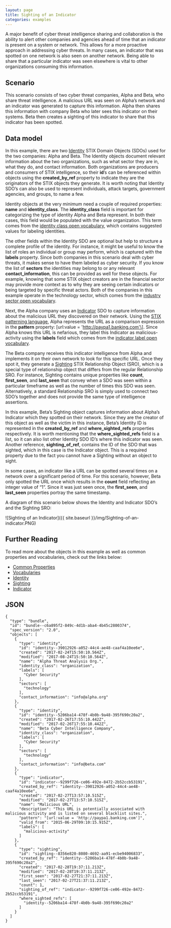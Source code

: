 ```yaml
---
layout: page
title: Sighting of an Indicator
categories: examples
---
```


A major benefit of cyber threat intelligence sharing and collaboration is the ability to alert other companies and agencies ahead of time that an indicator is present on a system or network. This allows for a more proactive approach in addressing cyber threats. In many cases, an indicator that was spotted on one network is also seen on another network. Being able to share that a particular indicator was seen elsewhere is vital to other organizations consuming this information.

**Scenario**
------------

This scenario consists of two cyber threat companies, Alpha and Beta, who share threat intelligence. A malicious URL was seen on Alpha’s network and an indicator was generated to capture this information. Alpha then shares this information with company Beta who later sees this indicator on their systems. Beta then creates a sighting of this indicator to share that this indicator has been spotted.

**Data model**
--------------

In this example, there are two [Identity](https://docs.google.com/document/d/1S5XhY6F5OT599b0OuHtUf8IBzFvNY8RysFHIj93DgsY/edit#heading=h.wh296fiwpklp) STIX Domain Objects (SDOs) used for the two companies: Alpha and Beta. The Identity objects document relevant information about the two organizations, such as what sector they are in, what they do, and contact information. Both organizations are producers and consumers of STIX intelligence, so their <span class="sdo">**id**</span>’s can be referenced within objects using the <span class="sdo">**created\_by\_ref**</span> property to indicate they are the originators of the STIX objects they generate. It is worth noting that Identity SDO’s can also be used to represent individuals, attack targets, government agencies, and groups, to name a few.

Identity objects at the very minimum need a couple of required properties: <span class="sdo">**name**</span> and <span class="sdo">**identity\_class**</span>. The <span class="sdo">**identity\_class**</span> field is important for categorizing the type of identity Alpha and Beta represent. In both their cases, this field would be populated with the value <span class="values">organization</span>. This term comes from the [identity class open vocabulary](https://docs.google.com/document/d/1HRVFn2kAxBOTMbEb3KRu8tjMoHm-KRAI-2R8CTzGil4/edit#heading=h.be1dktvcmyu), which contains suggested values for labeling identities.

The other fields within the Identity SDO are optional but help to structure a complete profile of the identity. For instance, it might be useful to know the list of roles an individual or group may perform, which is captured with the <span class="sdo">**labels**</span> property. Since both companies in this scenario deal with cyber threats, it makes sense to have them labeled as <span class="values">cyber security</span>. If you know the list of <span class="sdo">**sectors**</span> the identities may belong to or any relevant <span class="sdo">**contact\_information**</span>, this can be provided as well for these objects. For example, knowing that some STIX object creators are in the financial sector may provide more context as to why they are seeing certain indicators or being targeted by specific threat actors. Both of the companies in this example operate in the <span class="values">technology</span> sector, which comes from the [industry sector open vocabulary](https://docs.google.com/document/d/1IcA5KhglNdyX3tO17bBluC5nqSf70M5qgK9nuAoYJgw/edit#heading=h.oogrswk3onck).

Next, the Alpha company uses an [Indicator](https://docs.google.com/document/d/1S5XhY6F5OT599b0OuHtUf8IBzFvNY8RysFHIj93DgsY/edit#heading=h.muftrcpnf89v) SDO to capture information about the malicious URL they discovered on their network. Using the [STIX patterning language](https://docs.google.com/document/d/1suvd7z7YjNKWOwgko-vJ84jfGuxSYZjOQlw5leCswPY/edit), Alpha represents the URL as a comparison expression in the <span class="sdo">**pattern**</span> property: <span class="values">\[url:value = 'http://paypa1.banking.com'\]</span>. Since Alpha knows this URL is nefarious, they label this Indicator as <span class="values">malicious-activity</span> using the <span class="sdo">**labels**</span> field which comes from the [indicator label open vocabulary](https://docs.google.com/document/d/1IcA5KhglNdyX3tO17bBluC5nqSf70M5qgK9nuAoYJgw/edit#heading=h.cvhfwe3t9vuo).

The Beta company receives this indicator intelligence from Alpha and implements it on their own network to look for this specific URL. Once they spot it, they generate a [Sighting](https://docs.google.com/document/d/1S5XhY6F5OT599b0OuHtUf8IBzFvNY8RysFHIj93DgsY/edit#heading=h.a795guqsap3r) STIX Relationship Object (SRO), which is a special type of relationship object that differs from the regular Relationship SRO. For instance, Sighting contains unique properties like <span class="sdo">**count**</span>, <span class="sdo">**first\_seen**</span>, and <span class="sdo">**last\_seen**</span> that convey when a SDO was seen within a particular timeframe as well as the number of times this SDO was seen. Alternatively, a standard Relationship SRO is simply used to connect two SDO’s together and does not provide the same type of intelligence assertions.

In this example, Beta’s Sighting object captures information about Alpha’s Indicator which they spotted on their network. Since they are the creator of this object as well as the victim in this instance, Beta’s Identity ID is represented in the <span class="sdo">**created\_by\_ref**</span> and <span class="sdo">**where\_sighted\_refs**</span> properties respectively. It is worth mentioning that the <span class="sdo">**where\_sighted\_refs**</span> field is a list, so it can also list other Identity SDO ID’s where this indicator was seen. Another reference, <span class="sdo">**sighting\_of\_ref**</span>, contains the ID of the SDO that was sighted, which in this case is the Indicator object. This is a required property due to the fact you cannot have a Sighting without an object to sight.

In some cases, an indicator like a URL can be spotted several times on a network over a significant period of time. For this scenario, however, Beta only spotted the URL once which results in the **count** field reflecting an integer value of “1”. Since it was just seen once, the <span class="sdo">**first\_seen**</span>, and <span class="sdo">**last\_seen**</span> properties portray the same timestamp.

A diagram of this scenario below shows the Identity and Indicator SDO’s and the Sighting SRO:

![Sighting of an Indicator]({{ site.baseurl }}/img/Sighting-of-an-indicator.PNG)

**Further Reading**
-------------------

To read more about the objects in this example as well as common properties and vocabularies, check out the links below:

-   [Common Properties](https://docs.google.com/document/d/1HRVFn2kAxBOTMbEb3KRu8tjMoHm-KRAI-2R8CTzGil4/edit#heading=h.xzbicbtscatx)
-   [Vocabularies](https://docs.google.com/document/d/1HRVFn2kAxBOTMbEb3KRu8tjMoHm-KRAI-2R8CTzGil4/edit#heading=h.iit7tolczlxv)
-   [Identity](https://docs.google.com/document/d/1nipwFIaFwkHo4Gzw-qxZQpCjP_5tX7rbI3Ic5C56Z88/edit#heading=h.wh296fiwpklp)
-   [Sighting](https://docs.google.com/document/d/1S5XhY6F5OT599b0OuHtUf8IBzFvNY8RysFHIj93DgsY/edit#heading=h.a795guqsap3r)
-   [Indicator](https://docs.google.com/document/d/1S5XhY6F5OT599b0OuHtUf8IBzFvNY8RysFHIj93DgsY/edit#heading=h.muftrcpnf89v)

**JSON**
------------------

```
{
  "type": "bundle",
  "id": "bundle--c6a895f2-849c-4d1b-aba4-4b45c2800374",
  "spec_version": "2.0",
  "objects": [
    {
      "type": "identity",
      "id": "identity--39012926-a052-44c4-ae48-caaf4a10ee6e",
      "created": "2017-02-24T15:50:10.564Z",
      "modified": "2017-08-24T15:50:10.564Z",
      "name": "Alpha Threat Analysis Org.",
      "identity_class": "organization",
      "labels": [
        "Cyber Security"
      ],
      "sectors": [
        "technology"
      ],
      "contact_information": "info@alpha.org"
    },
    {
      "type": "identity",
      "id": "identity--5206ba14-478f-4b0b-9a48-395f690c20a2",
      "created": "2017-02-26T17:55:10.442Z",
      "modified": "2017-02-26T17:55:10.442Z",
      "name": "Beta Cyber Intelligence Company",
      "identity_class": "organization",
      "labels": [
        "Cyber Security"
      ],
      "sectors": [
        "technology"
      ],
      "contact_information": "info@beta.com"
    },
    {
      "type": "indicator",
      "id": "indicator--9299f726-ce06-492e-8472-2b52ccb53191",
      "created_by_ref": "identity--39012926-a052-44c4-ae48-caaf4a10ee6e",
      "created": "2017-02-27T13:57:10.515Z",
      "modified": "2017-02-27T13:57:10.515Z",
      "name": "Malicious URL",
      "description": "This URL is potentially associated with malicious activity and is listed on several blacklist sites.",
      "pattern": "[url:value = 'http://paypa1.banking.com']",
      "valid_from": "2015-06-29T09:10:15.915Z",
      "labels": [
        "malicious-activity"
      ]
    },
    {
      "type": "sighting",
      "id": "sighting--8356e820-8080-4692-aa91-ecbe94006833",
      "created_by_ref": "identity--5206ba14-478f-4b0b-9a48-395f690c20a2",
      "created": "2017-02-28T19:37:11.213Z",
      "modified": "2017-02-28T19:37:11.213Z",
      "first_seen": "2017-02-27T21:37:11.213Z",
      "last_seen": "2017-02-27T21:37:11.213Z",
      "count": 1,
      "sighting_of_ref": "indicator--9299f726-ce06-492e-8472-2b52ccb53191",
      "where_sighted_refs": [
        "identity--5206ba14-478f-4b0b-9a48-395f690c20a2"
      ]
    }
  ]
}
```
